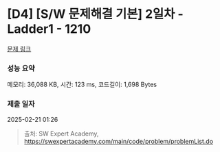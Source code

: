 # [D4] [S/W 문제해결 기본] 2일차 - Ladder1 - 1210 

[문제 링크](https://swexpertacademy.com/main/code/problem/problemDetail.do?contestProbId=AV14ABYKADACFAYh) 

### 성능 요약

메모리: 36,088 KB, 시간: 123 ms, 코드길이: 1,698 Bytes

### 제출 일자

2025-02-21 01:26



> 출처: SW Expert Academy, https://swexpertacademy.com/main/code/problem/problemList.do
